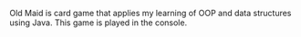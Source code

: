 Old Maid is card game that applies my learning of OOP and data structures using Java. This game is played in the console.
